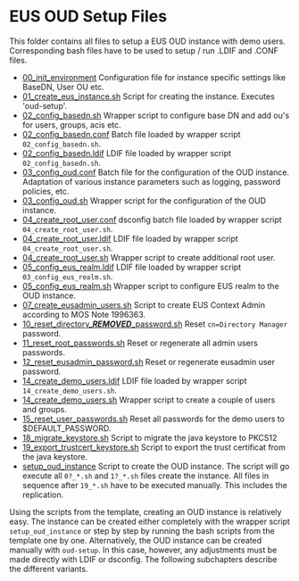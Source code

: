 # EUS OUD Setup Files

This folder contains all files to setup a EUS OUD instance with demo users. Corresponding bash files have to be used to setup / run .LDIF and .CONF files.

- [00_init_environment](00_init_environment) Configuration file for instance specific settings like BaseDN, User OU etc.
- [01_create_eus_instance.sh](01_create_eus_instance.sh) Script for creating the instance. Executes 'oud-setup'.
- [02_config_basedn.sh](02_config_basedn.sh) Wrapper script to configure base DN and add ou's for users, groups, acis etc.
- [02_config_basedn.conf](02_config_basedn.conf) Batch file loaded by wrapper script `02_config_basedn.sh`.
- [02_config_basedn.ldif](02_config_basedn.ldif) LDIF file loaded by wrapper script `02_config_basedn.sh`.
- [03_config_oud.conf](03_config_oud.conf) Batch file for the configuration of the OUD instance. Adaptation of various instance parameters such as logging, password policies, etc.
- [03_config_oud.sh](03_config_oud.sh) Wrapper script for the configuration of the OUD instance.
- [04_create_root_user.conf](04_create_root_user.conf) dsconfig batch file loaded by wrapper script `04_create_root_user.sh`.
- [04_create_root_user.ldif](04_create_root_user.ldif) LDIF file loaded by wrapper script `04_create_root_user.sh`. 
- [04_create_root_user.sh](04_create_root_user.sh) Wrapper script to create additional root user.
- [05_config_eus_realm.ldif](05_config_eus_realm.ldif) LDIF file loaded by wrapper script `03_config_eus_realm.sh`.
- [05_config_eus_realm.sh](05_config_eus_realm.sh) Wrapper script to configure EUS realm to the OUD instance.
- [07_create_eusadmin_users.sh](07_create_eusadmin_users.sh) Script to create EUS Context Admin according to MOS Note 1996363.
- [10_reset_directory_***REMOVED***_password.sh](10_reset_directory_***REMOVED***_password.sh) Reset `cn=Directory Manager` password.
- [11_reset_root_passwords.sh](11_reset_root_passwords.sh) Reset or regenerate all admin users passwords.
- [12_reset_eusadmin_password.sh](12_reset_eusadmin_password.sh) Reset or regenerate eusadmin user password.
- [14_create_demo_users.ldif](14_create_demo_users.ldif) LDIF file loaded by wrapper script `14_create_demo_users.sh`.
- [14_create_demo_users.sh](14_create_demo_users.sh) Wrapper script to create a couple of users and groups.
- [15_reset_user_passwords.sh](15_reset_user_passwords.sh) Reset all passwords for the demo users to $DEFAULT_PASSWORD.
- [18_migrate_keystore.sh](18_migrate_keystore.sh) Script to migrate the java keystore to PKCS12
- [19_export_trustcert_keystore.sh](19_export_trustcert_keystore.sh) Script to export the trust certificat from the java keystore.
- [setup_oud_instance](setup_oud_instance) Script to create the OUD instance. The script will go execute all `0?_*.sh` and `1?_*.sh` files create the instance. All files in sequence after `19_*.sh` have to be executed manually. This includes the replication.

Using the scripts from the template, creating an OUD instance is relatively easy. The instance can be created either completely with the wrapper script `setup_oud_instance` or step by step by running the bash scripts from the template one by one. Alternatively, the OUD instance can be created manually with `oud-setup`. In this case, however, any adjustments must be made directly with LDIF or dsconfig. The following subchapters describe the different variants.
